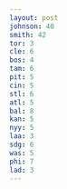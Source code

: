 ```yaml
---
layout: post
johnson: 40
smith: 42
tor: 3
cle: 6
bos: 4
tam: 6
pit: 5
cin: 5
stl: 6
atl: 5
bal: 8
kan: 5
nyy: 5
laa: 3
sdg: 6
was: 5
phi: 7
lad: 3
---
```

